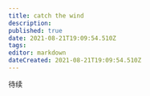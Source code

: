 ```yaml
---
title: catch the wind
description: 
published: true
date: 2021-08-21T19:09:54.510Z
tags:
editor: markdown
dateCreated: 2021-08-21T19:09:54.510Z
---
```


待续

